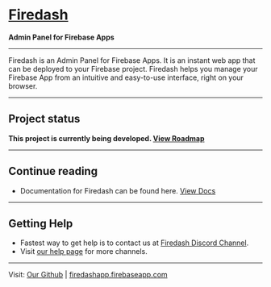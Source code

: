 # [Firedash](https://nikahmadz.github.io/Firedash/)
**Admin Panel for Firebase Apps**

---

Firedash is an Admin Panel for Firebase Apps. It is an instant web app that can be deployed to your Firebase project. Firedash helps you manage your Firebase App from an intuitive and easy-to-use interface, right on your browser.

---

## Project status

**This project is currently being developed. [View Roadmap](https://github.com/nikahmadz/Firedash/wiki/project-roadmap)**

---

## Continue reading

- Documentation for Firedash can be found here. [View Docs](https://nikahmadz.github.io/Firedash/docs/)

---

## Getting Help

- Fastest way to get help is to contact us at [Firedash Discord Channel](https://discord.gg/Xk4DJHs).
- Visit [our help page](https://nikahmadz.github.io/Firedash/help/) for more channels.

---

Visit: [Our Github](https://github.com/nikahmadz/Firedash/) | [firedashapp.firebaseapp.com](https://firedashapp.firebaseapp.com/)
